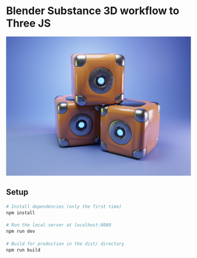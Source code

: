 # Blender Substance 3D workflow to Three JS

![cube as it is rendered by Blender](https://github.com/jbrialon/blender-substance-3d/blob/main/static/render.png?raw=true)

## Setup

```bash
# Install dependencies (only the first time)
npm install

# Run the local server at localhost:8080
npm run dev

# Build for production in the dist/ directory
npm run build
```
